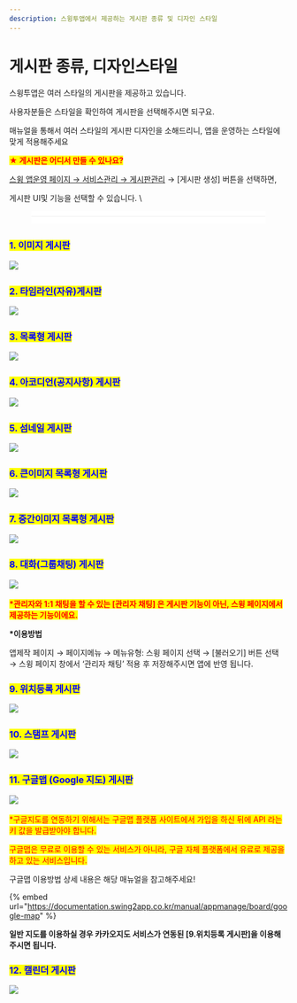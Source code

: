 ```yaml
---
description: 스윙투앱에서 제공하는 게시판 종류 및 디자인 스타일
---
```


# 게시판 종류, 디자인스타일



스윙투앱은 여러 스타일의 게시판을 제공하고 있습니다.&#x20;

사용자분들은 스타일을 확인하여 게시판을 선택해주시면 되구요.

매뉴얼을 통해서 여러 스타일의 게시판 디자인을 소해드리니, 앱을 운영하는 스타일에 맞게 적용해주세요&#x20;



<mark style="color:red;">**★ 게시판은 어디서 만들 수 있나요?**</mark>

[스윙 앱운영 페이지 → 서비스관리 → 게시판관리](http://www.swing2app.co.kr/view/board\_edit) → \[게시판 생성] 버튼을 선택하면,

&#x20;게시판 UI및 기능을 선택할 수 있습니다. \


<figure><img src="../../../.gitbook/assets/구분선 (1) (2).PNG" alt=""><figcaption></figcaption></figure>

### <mark style="color:blue;">**1. 이미지 게시판**</mark>

![](https://wp.swing2app.co.kr/wp-content/uploads/2018/09/01\_%EC%9D%B4%EB%AF%B8%EC%A7%80-%EA%B2%8C%EC%8B%9C%ED%8C%90.png)

### <mark style="color:blue;">**2. 타임라인(자유)게시판**</mark>

![](https://wp.swing2app.co.kr/wp-content/uploads/2018/09/02\_%ED%83%80%EC%9E%84%EB%9D%BC%EC%9D%B8-%EA%B2%8C%EC%8B%9C%ED%8C%90.jpg)

### <mark style="color:blue;">**3. 목록형 게시판**</mark>

![](https://wp.swing2app.co.kr/wp-content/uploads/2018/09/03\_%EB%AA%A9%EB%A1%9D%ED%98%95-%EA%B2%8C%EC%8B%9C%ED%8C%90.png)

### <mark style="color:blue;">**4. 아코디언(공지사항) 게시판**</mark>

![](https://wp.swing2app.co.kr/wp-content/uploads/2018/09/04\_-%EC%95%84%EC%BD%94%EB%94%94%EC%96%B8%EA%B3%B5%EC%A7%80%EC%82%AC%ED%95%AD-%EA%B2%8C%EC%8B%9C%ED%8C%90.png)

### <mark style="color:blue;">**5. 섬네일 게시판**</mark>

![](https://wp.swing2app.co.kr/wp-content/uploads/2018/09/05\_%EC%8D%B8%EB%84%A4%EC%9D%BC%ED%98%95-%EA%B2%8C%EC%8B%9C%ED%8C%90.png)

### <mark style="color:blue;">**6. 큰이미지 목록형 게시판**</mark>

![](https://wp.swing2app.co.kr/wp-content/uploads/2018/09/06\_%ED%81%B0%EC%9D%B4%EB%AF%B8%EC%A7%80-%EB%AA%A9%EB%A1%9D%ED%98%95-%EA%B2%8C%EC%8B%9C%ED%8C%90.png)

### <mark style="color:blue;">**7. 중간이미지 목록형 게시판**</mark>

![](https://wp.swing2app.co.kr/wp-content/uploads/2018/09/07\_%EC%A4%91%EA%B0%84-%EC%9D%B4%EB%AF%B8%EC%A7%80-%EB%AA%A9%EB%A1%9D%ED%98%95-%EA%B2%8C%EC%8B%9C%ED%8C%90.png)

### <mark style="color:blue;">**8. 대화(그룹채팅) 게시판**</mark>

![](https://wp.swing2app.co.kr/wp-content/uploads/2018/09/08\_%EB%8C%80%ED%99%94%EA%B7%B8%EB%A3%B9%EC%B1%84%ED%8C%85-%EA%B2%8C%EC%8B%9C%ED%8C%90.png)

<mark style="color:red;">**\*관리자와 1:1 채팅을 할 수 있는 \[관리자 채팅] 은 게시판 기능이 아닌, 스윙 페이지에서 제공하는 기능이에요.**</mark>

**\*이용방법**

앱제작 페이지 → 페이지메뉴 → 메뉴유형: 스윙 페이지 선택 → \[불러오기] 버튼 선택 → 스윙 페이지 창에서 ‘관리자 채팅’ 적용 후 저장해주시면 앱에 반영 됩니다.&#x20;



### <mark style="color:blue;">**9. 위치등록 게시판**</mark>

![](https://wp.swing2app.co.kr/wp-content/uploads/2018/09/09\_2\_%EC%9C%84%EC%B9%98%EB%93%B1%EB%A1%9D-%EA%B2%8C%EC%8B%9C%ED%8C%90.jpg)

### <mark style="color:blue;">**10. 스탬프 게시판**</mark>

![](https://wp.swing2app.co.kr/wp-content/uploads/2018/09/10\_%EC%8A%A4%ED%83%AC%ED%94%84%EA%B2%8C%EC%8B%9C%ED%8C%90.png)

### <mark style="color:blue;">**11. 구글맵 (Google 지도) 게시판**</mark>

![](https://wp.swing2app.co.kr/wp-content/uploads/2018/09/11\_2\_%EA%B5%AC%EA%B8%80%EC%A7%80%EB%8F%84-%EA%B2%8C%EC%8B%9C%ED%8C%90.png)

<mark style="color:red;">\*구글지도를 연동하기 위해서는 구글맵 플랫폼 사이트에서 가입을 하신 뒤에 API 라는 키 값을 발급받아야 합니다.</mark>

<mark style="color:red;">구글맵은 무료로 이용할 수 있는 서비스가 아니라, 구글 자체 플랫폼에서 유료로 제공을 하고 있는 서비스입니다.</mark>

구글맵 이용방법 상세 내용은 해당 매뉴얼을 참고해주세요!

{% embed url="https://documentation.swing2app.co.kr/manual/appmanage/board/google-map" %}

**일반 지도를 이용하실 경우 카카오지도 서비스가 연동된 \[9.위치등록 게시판]을 이용해주시면 됩니다.**&#x20;



### <mark style="color:blue;">**12. 캘린더 게시판**</mark>

![](https://wp.swing2app.co.kr/wp-content/uploads/2018/09/12\_%EC%BA%98%EB%A6%B0%EB%8D%94.png)
